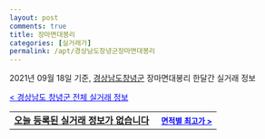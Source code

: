 ```yaml
---
layout: post
comments: true
title: 장마면대봉리
categories: [실거래가]
permalink: /apt/경상남도창녕군장마면대봉리
---
```


2021년 09월 18일 기준, <a href="/apt/경상남도창녕군">경상남도창녕군</a> 장마면대봉리 한달간 실거래 정보

<a style="color: blue;" href="/apt/경상남도창녕군">< 경상남도 창녕군 전체 실거래 정보</a>
<!---- start ---->
<table>
  <tr>
    <td colspan="4" style="font-weight: bold;"><a href="/apt/경상남도창녕군장마면대봉리{name_without_space}">오늘 등록된 실거래 정보가 없습니다</a> &nbsp;&nbsp;&nbsp; <a style="color: blue; font-size: smaller;" href="/apt/경상남도창녕군장마면대봉리{name_without_space}">면적별 최고가 ></a></td>
  </tr>
    
</table>
<!---- end ---->
    